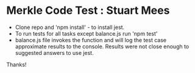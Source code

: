 # Merkle Code Test : Stuart Mees

* Clone repo and 'npm install' - to install jest.
* To run tests for all tasks except balance.js run 'npm test' 
* balance.js file invokes the function and will log the test case approximate results to the console. Results were not close enough to suggested answers to use jest.

Thanks!